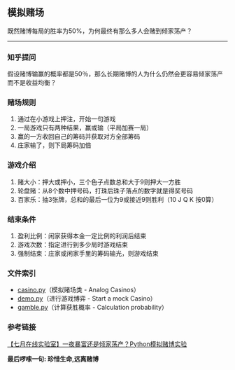 ## 模拟赌场

既然赌博每局的胜率为50%，为何最终有那么多人会赌到倾家荡产？

----------
### 知乎提问
假设赌博输赢的概率都是50％，那么长期赌博的人为什么仍然会更容易倾家荡产而不是收益均衡？

### 赌场规则

 1. 通过在小游戏上押注，开始一句游戏
 2. 一局游戏只有两种结果，赢或输（平局加赛一局）
 3. 赢的一方收回自己的筹码并获取对方全部筹码
 4. 庄家输了，则下局筹码加倍

### 游戏介绍

 1. 赌大小：押大或押小，三个色子点数总和大于9则押大一方胜
 2. 轮盘赌：从8个数中押号码，打珠后珠子落点的数字就是得奖号码
 3. 百家乐：抽3张牌，总和的最后一位为9或接近9则胜利（10 J Q K 按0算）

### 结束条件

 1. 盈利比例：闲家获得本金一定比例的利润后结束
 2. 游戏次数：指定进行到多少局时游戏结束
 3. 强制结束：庄家或闲家手里的筹码输光，则游戏结束

### 文件索引

 - [casino.py][1]（模拟赌场类 - Analog Casinos）
 - [demo.py][2]（进行游戏博弈 - Start a mock Casino）
 - [gamble.py][3]（计算获胜概率 - Calculation probability）

### 参考链接
[【七月在线实验室】一夜暴富还是倾家荡产？Python模拟赌博实验][4]


**最后啰嗦一句: 珍惜生命,远离赌博**


  [1]: https://github.com/scriptgeeker/python-demo/blob/master/MockCasinos/casino.py
  [2]: https://github.com/scriptgeeker/python-demo/blob/master/MockCasinos/demo.py
  [3]: https://github.com/scriptgeeker/python-demo/blob/master/MockCasinos/gamble.py
  [4]: https://blog.csdn.net/T7SFOKzorD1JAYMSFk4/article/details/79989949